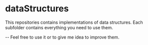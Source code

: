 # dataStructures

This repositories contains implementations of data structures. Each subfolder contains everything you need to use them.

-- Feel free to use it or to give me idea to improve them.
